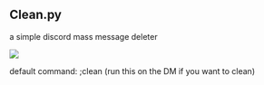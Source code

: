 ## Clean.py
a simple discord mass message deleter

![](https://i.imgur.com/p9PBhFR.png)

default command: ;clean (run this on the DM if you want to clean)
